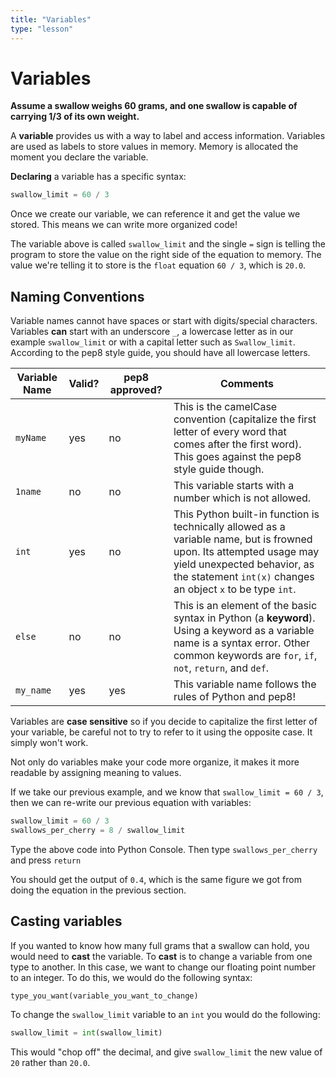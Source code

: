 ```yaml
---
title: "Variables"
type: "lesson"
---
```


# Variables

**Assume a swallow weighs 60 grams, and one swallow is capable of carrying 1/3 of its own weight.**

A **variable** provides us with a way to label and access information. Variables are used as labels to store values in memory. Memory is allocated the moment you declare the variable.

**Declaring** a variable has a specific syntax:
```python
swallow_limit = 60 / 3
```
Once we create our variable, we can reference it and get the value we stored. This means we can write more organized code!

The variable above is called `swallow_limit` and the single `=` sign is telling the program to store the value on the right side of the equation to memory. The value we're telling it to store is the `float` equation `60 / 3`, which is `20.0`.

## Naming Conventions

Variable names cannot have spaces or start with digits/special characters. Variables **can** start with an underscore `_`, a lowercase letter as in our example `swallow_limit` or with a capital letter such as `Swallow_limit`. According to the pep8 style guide, you should have all lowercase letters.

| Variable Name | Valid? | pep8 approved? | Comments |
| --- | --- | --- | --- |
| `myName` | yes | no | This is the camelCase convention (capitalize the first letter of every word that comes after the first word). This goes against the pep8 style guide though. |
| `1name` | no | no | This variable starts with a number which is not allowed. |
| `int` | yes | no | This Python built-in function is technically allowed as a variable name, but is frowned upon. Its attempted usage may yield unexpected behavior, as the statement `int(x)` changes an object `x` to be type `int`. |
| `else` | no | no | This is an element of the basic syntax in Python (a **keyword**). Using a keyword as a variable name is a syntax error. Other common keywords are `for`, `if`, `not`, `return`, and `def`. |
| `my_name` | yes | yes | This variable name follows the rules of Python and pep8! |

Variables are **case sensitive** so if you decide to capitalize the first letter of your variable, be careful not to try to refer to it using the opposite case. It simply won't work.

Not only do variables make your code more organize, it makes it more readable by assigning meaning to values.

If we take our previous example, and we know that `swallow_limit = 60 / 3`, then we can re-write our previous equation with variables:
```python
swallow_limit = 60 / 3
swallows_per_cherry = 8 / swallow_limit
```
Type the above code into Python Console. Then type `swallows_per_cherry` and press `return`

You should get the output of `0.4`, which is the same figure we got from doing the equation in the previous section.

## Casting variables

If you wanted to know how many full grams that a swallow can hold, you would need to **cast** the variable. To **cast** is to change a variable from one type to another. In this case, we want to change our floating point number to an integer. To do this, we would do the following syntax:
```
type_you_want(variable_you_want_to_change)
```
To change the `swallow_limit` variable to an `int` you would do the following:
```python
swallow_limit = int(swallow_limit)
```
This would "chop off" the decimal, and give `swallow_limit` the new value of `20` rather than `20.0`.